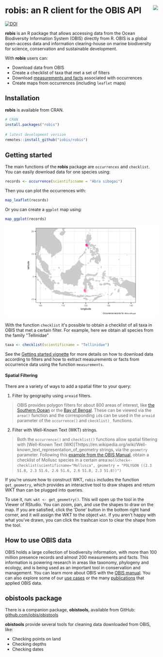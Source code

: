 # robis: an R client for the OBIS API <a href="https://github.com/iobis/robis"><img src="man/figures/logo.png" align="right" height="139" /></a>

[![DOI](https://zenodo.org/badge/47509713.svg)](https://zenodo.org/badge/latestdoi/47509713)

__robis__ is an R package that allows accessing data from the Ocean Biodiversity Information System (OBIS) directly from R. OBIS is a global open-access data and information clearing-house on marine biodiversity for science, conservation and sustainable development.

With __robis__ users can:

- Download data from OBIS
- Create a checklist of taxa that met a set of filters
- Download [measurements and facts](https://manual.obis.org/data_format.html#extendedmeasurementorfact-extension-emof) associated with occurrences
- Create maps from occurrences (including `leaflet` maps)

## Installation

__robis__ is available from CRAN.

```R
# CRAN
install.packages("robis")

# latest development version
remotes::install_github("iobis/robis")
```

## Getting started

The main functions of the __robis__ package are `occurrences` and `checklist`. You can easily download data for one species using:

```R
records <- occurrence(scientificname = "Abra sibogai")
```

Then you can plot the occurrences with:

```R
map_leaflet(records)
```

Or you can create a `ggplot` map using:

```R
map_ggplot(records)
```

![](man/figures/map.png)

With the function `checklist` it's possible to obtain a checklist of all taxa in OBIS that met a certain filter. For example, here we obtain all species from the family "Tellinidae" 

```R
taxa <- checklist(scientificname = "Tellinidae")
```

See the [Getting started vignette](https://iobis.github.io/robis/articles/getting-started.html) for more details on how to download data according to filters and how to extract measurements or facts from occurrence data using the function `measurements`.

#### Spatial Filtering

There are a variety of ways to add a spatial filter to your query:

1. Filter by geography using `areaid` filters.

> OBIS provides polygon filters for about 800 areas of interest, like [the Southern Ocean](https://mapper.obis.org/?areaid=31907) or the [Bay of Bengal](https://mapper.obis.org/?areaid=34273). These can be viewed via the `area()` function and the corresponding `id`s can be used in the `areaid` parameter of the `occurrence()` and `ckecklist)_` functions.

2. Filter with Well-Known Text (WKT) strings.

> Both the `occurrence()` and `checklist()` functions allow spatial filtering with [Well-Known Text (WK)]Thttps://en.wikipedia.org/wiki/Well-known_text_representation_of_geometry strings, via the `geometry` parameter. Following this [example from the OBIS Manual](https://manual.obis.org/access.html#r-package), obtain a checklist of Mollusc species in a certain area:`mollcheck<-checklist(scientificname="Mollusca", geometry = "POLYGON ((2.3 51.8, 2.3 51.6, 2.6 51.6, 2.6 51.8, 2.3 51.8))")`

If you're unsure how to construct WKT, `robis` includes the function `get_geometry`, which provides an interactive tool to draw shapes and return WKT than can be plugged into queries.

To use it, run: `wkt <- get_geometry()`. This will open up the tool in the Viewer of RStudio. You can zoom, pan, and use the shapes to draw on the map. If you are satisfied, click the 'Done' button in the bottom right hand corner, and it will assign the WKT to the object `wkt`. If you aren't happy with what you've drawn, you can click the trashcan icon to clear the shape from the tool.

## How to use OBIS data

OBIS holds a large collection of biodiversity information, with more than 100 million presence records and almost 200 measurements and facts. This information is powering research in areas like taxonomy, phylogeny and ecology, and is being used as an important tool in conservation and management. You can learn more about OBIS with the [OBIS manual](https://manual.obis.org/). You can also explore some of our [use cases](https://obis.org/usecases/) or the many [publications](https://obis.org/library/) that applied OBIS data.

## obistools package

There is a companion package, __obistools__, available from GitHub: [github.com/iobis/obistools](https://github.com/iobis/obistools)

__obistools__ provide several tools for cleaning data downloaded from OBIS, like:

- Checking points on land
- Checking depths
- Checking dates
